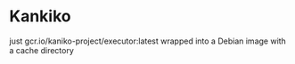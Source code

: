 # Kankiko
just gcr.io/kaniko-project/executor:latest  wrapped into a Debian image with a cache directory